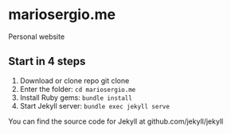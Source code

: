 # mariosergio.me
Personal website

## Start in 4 steps
1. Download or clone repo git clone
2. Enter the folder: `cd mariosergio.me`
3. Install Ruby gems: `bundle install`
4. Start Jekyll server: `bundle exec jekyll serve`

You can find the source code for Jekyll at github.com/jekyll/jekyll
